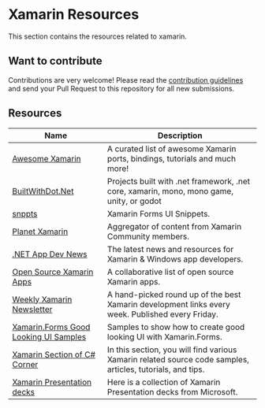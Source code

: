 # Xamarin Resources

This section contains the resources related to xamarin.

## Want to contribute

Contributions are very welcome! Please read the [contribution guidelines](contributing-guidelines.md) and send your Pull Request to this repository for all new submissions.

## Resources

Name | Description
------------ | -------
[Awesome Xamarin](https://github.com/XamSome/awesome-xamarin) | A curated list of awesome Xamarin ports, bindings, tutorials and much more!
[BuiltWithDot.Net](https://builtwithdot.net/) | Projects built with .net framework, .net core, xamarin, mono, mono game, unity, or godot
[snppts](http://snppts.io/) | Xamarin Forms UI Snippets.
[Planet Xamarin](https://www.planetxamarin.com/) | Aggregator of content from Xamarin Community members.
[.NET App Dev News](https://links.danrigby.com/) | The latest news and resources for Xamarin & Windows app developers.
[Open Source Xamarin Apps](https://github.com/wcoder/open-source-xamarin-apps) | A collaborative list of open source Xamarin apps.
[Weekly Xamarin Newsletter](http://weeklyxamarin.com/) | A hand-picked round up of the best Xamarin development links every week. Published every Friday.
[Xamarin.Forms Good Looking UI Samples](https://github.com/jsuarezruiz/xamarin-forms-goodlooking-UI) | Samples to show how to create good looking UI with Xamarin.Forms.
[Xamarin Section of C# Corner](https://www.c-sharpcorner.com/technologies/xamarin) | In this section, you will find various Xamarin related source code samples, articles, tutorials, and tips.
[Xamarin Presentation decks](https://www.slideshare.net/Xamarin/presentations) | Here is a collection of Xamarin Presentation decks from Microsoft.
